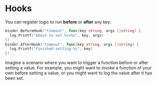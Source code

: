 # Hooks

You can register logic to run **before** or **after** any key:

```go
binder.BeforeHook("timeout", func(key string, args []string) {
  log.Printf("About to set %s=%v", key, args)
})
binder.AfterHook("timeout", func(key string, args []string) {
  log.Printf("Finished setting %s", key)
})
```

Imagine a scenario where you want to trigger a function before or after setting
a value. For example, you might want to invoke a function of your own before
setting a value, or you might want to log the value after it has been set.
